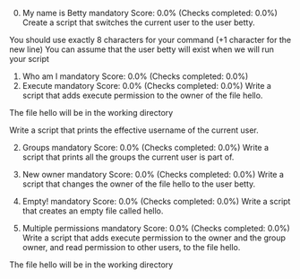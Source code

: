 0. My name is Betty
mandatory
Score: 0.0% (Checks completed: 0.0%)
Create a script that switches the current user to the user betty.

You should use exactly 8 characters for your command (+1 character for the new line)
You can assume that the user betty will exist when we will run your script

1. Who am I
mandatory
Score: 0.0% (Checks completed: 0.0%)
5. Execute
mandatory
Score: 0.0% (Checks completed: 0.0%)
Write a script that adds execute permission to the owner of the file hello.

The file hello will be in the working directory

Write a script that prints the effective username of the current user.

2. Groups
mandatory
Score: 0.0% (Checks completed: 0.0%)
Write a script that prints all the groups the current user is part of.

3. New owner
mandatory
Score: 0.0% (Checks completed: 0.0%)
Write a script that changes the owner of the file hello to the user betty.

4. Empty!
mandatory
Score: 0.0% (Checks completed: 0.0%)
Write a script that creates an empty file called hello.

6. Multiple permissions
mandatory
Score: 0.0% (Checks completed: 0.0%)
Write a script that adds execute permission to the owner and the group owner, and read permission to other users, to the file hello.

The file hello will be in the working directory
